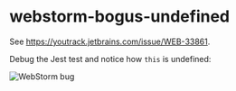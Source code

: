 # webstorm-bogus-undefined

See https://youtrack.jetbrains.com/issue/WEB-33861.

Debug the Jest test and notice how `this` is undefined:

![WebStorm bug](https://user-images.githubusercontent.com/33569/60390143-77123f80-9a95-11e9-897e-d24abd89829b.png)
